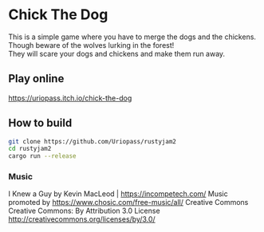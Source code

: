 # Chick The Dog

This is a simple game where you have to merge the dogs and the chickens.
Though beware of the wolves lurking in the forest!  
They will scare your dogs and chickens and make them run away.

## Play online

https://uriopass.itch.io/chick-the-dog

## How to build

```bash
git clone https://github.com/Uriopass/rustyjam2
cd rustyjam2
cargo run --release
```

### Music

I Knew a Guy by Kevin MacLeod | https://incompetech.com/
Music promoted by https://www.chosic.com/free-music/all/
Creative Commons Creative Commons: By Attribution 3.0 License
http://creativecommons.org/licenses/by/3.0/
